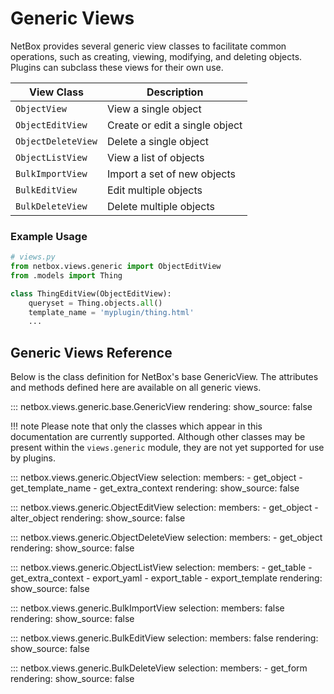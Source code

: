 # Generic Views

NetBox provides several generic view classes to facilitate common operations, such as creating, viewing, modifying, and deleting objects. Plugins can subclass these views for their own use.

| View Class | Description |
|------------|-------------|
| `ObjectView` | View a single object |
| `ObjectEditView` | Create or edit a single object |
| `ObjectDeleteView` | Delete a single object |
| `ObjectListView` | View a list of objects |
| `BulkImportView` | Import a set of new objects |
| `BulkEditView` | Edit multiple objects |
| `BulkDeleteView` | Delete multiple objects |

### Example Usage

```python
# views.py
from netbox.views.generic import ObjectEditView
from .models import Thing

class ThingEditView(ObjectEditView):
    queryset = Thing.objects.all()
    template_name = 'myplugin/thing.html'
    ...
```

## Generic Views Reference

Below is the class definition for NetBox's base GenericView. The attributes and methods defined here are available on all generic views.

::: netbox.views.generic.base.GenericView
    rendering:
      show_source: false

!!! note
    Please note that only the classes which appear in this documentation are currently supported. Although other classes may be present within the `views.generic` module, they are not yet supported for use by plugins.

::: netbox.views.generic.ObjectView
    selection:
      members:
        - get_object
        - get_template_name
        - get_extra_context
    rendering:
      show_source: false

::: netbox.views.generic.ObjectEditView
    selection:
      members:
        - get_object
        - alter_object
    rendering:
      show_source: false

::: netbox.views.generic.ObjectDeleteView
    selection:
      members:
        - get_object
    rendering:
      show_source: false

::: netbox.views.generic.ObjectListView
    selection:
      members:
        - get_table
        - get_extra_context
        - export_yaml
        - export_table
        - export_template
    rendering:
      show_source: false

::: netbox.views.generic.BulkImportView
    selection:
      members: false
    rendering:
      show_source: false

::: netbox.views.generic.BulkEditView
    selection:
      members: false
    rendering:
      show_source: false

::: netbox.views.generic.BulkDeleteView
    selection:
      members:
        - get_form
    rendering:
      show_source: false
